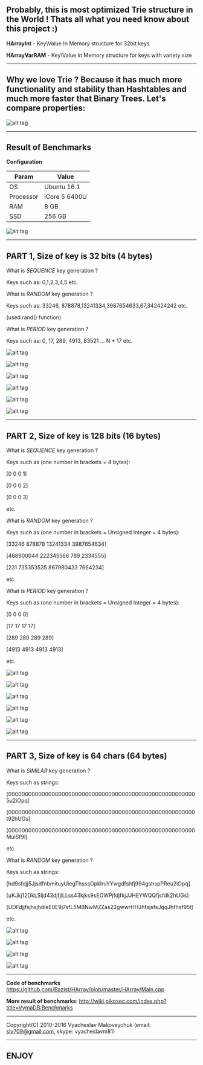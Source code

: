 ## Probably, this is most optimized Trie structure in the World ! Thats all what you need know about this project :)

**HArrayInt** - Key\Value In Memory structure for 32bit keys

**HArrayVarRAM** - Key\Value In Memory structure for keys with variety size

------------------

## Why we love Trie ? Because it has much more functionality and stability than Hashtables and much more faster that Binary Trees. Let's compare properties:

![alt tag](https://s16.postimg.org/6zis60mol/functionality.png)

------------------

## Result of Benchmarks

**Configuration**

| Param     | Value    |
| --------|---------|
| OS  | Ubuntu 16.1   |
| Processor | iCore 5 6400U |
| RAM | 8 GB |
| SSD | 256 GB |

![alt tag](https://s15.postimg.org/gzww2zhor/i_Core5.png)

------------------

## PART 1, Size of key is 32 bits (4 bytes)

What is *SEQUENCE* key generation ?

Keys such as: 0,1,2,3,4,5 etc.

What is *RANDOM* key generation ?

Keys such as: 33246, 878878,13241334,3987654633,67,342424242 etc.

(used rand() function)

What is *PERIOD* key generation ?

Keys such as: 0, 17, 289, 4913, 83521 ... N * 17 etc.

![alt tag](https://s16.postimg.org/j96eaew9h/insert_seq_32bits.png)

![alt tag](https://s16.postimg.org/fads5bx05/lookup_seq_32bits.png)

![alt tag](https://s16.postimg.org/3wmngdx3p/insert_rand_32bits.png)

![alt tag](https://s16.postimg.org/egwkyz1lh/lookup_rand_32bits.png)

![alt tag](https://s16.postimg.org/akenp8r85/insert_period_32bits.png)

![alt tag](https://s16.postimg.org/q3gp03owl/lookup_period_32bits.png)

------------------

## PART 2, Size of key is 128 bits (16 bytes)

What is *SEQUENCE* key generation ?

Keys such as (one number in brackets = 4 bytes): 

[0 0 0 1]

[0 0 0 2]

[0 0 0 3]

etc.

What is *RANDOM* key generation ?

Keys such as (one number in brackets = Unsigned Integer = 4 bytes):

[33246 878878 13241334 3987654634]

[468900044 222345566 789 2334555]

[231 735353535 867980433 7664234]

etc.

What is *PERIOD* key generation ?

Keys such as (one number in brackets = Unsigned Integer = 4 bytes):

[0 0 0 0]

[17 17 17 17]

[289 289 289 289]

[4913 4913 4913 4913]

etc.

![alt tag](https://s16.postimg.org/txa59968l/insert_seq_128bits.png)

![alt tag](https://s16.postimg.org/hg82zu0gl/lookup_seq_128bits.png)

![alt tag](https://s16.postimg.org/fbj4l09g5/insert_rand_128bits.png)

![alt tag](https://s16.postimg.org/o44omfjyt/lookup_rand_128bits.png)

![alt tag](https://s16.postimg.org/bnys17bv9/insert_period_128bits.png)

![alt tag](https://s16.postimg.org/r70tc29jp/lookup_period_128bits.png)

------------------

## PART 3, Size of key is 64 chars (64 bytes)

What is *SIMILAR* key generation ?

Keys such as strings:

[000000000000000000000000000000000000000000000000000000005u2iOpq]

[00000000000000000000000000000000000000000000000000000000t92hUGs]

[00000000000000000000000000000000000000000000000000000000MuiSf9l]

etc.

What is *RANDOM* key generation ?

Keys such as strings:

[hd9sfdjj5JjsdfnbmituyUiegThsssOpklruYYwgdfshfj994gshspPReu2iOpq]

[uKJkj12DkLSljd43djfjlLLss43kjks9sEOWPjfdjfkjJJHEYWQQfjsfdk2hUGs]

[UDFdjjfsjhsjhdleE0E9j7sfL5MBNwMZZas22gwwrHHJhfsjsfsJqqJhfhsf95l]

etc.

![alt tag](https://s16.postimg.org/bvr0bgc7p/insert_similar_64chars.png)

![alt tag](https://s16.postimg.org/gf7uapjh1/lookup_similar_64chars.png)

![alt tag](https://s16.postimg.org/ih3qb7s2d/insert_rand_64chars.png)

![alt tag](https://s16.postimg.org/fkgpaxm8l/lookup_rand_64chars.png)

------------------

**Code of benchmarks**
https://github.com/Bazist/HArray/blob/master/HArray/Main.cpp

**More result of benchmarks**:
http://wiki.pikosec.com/index.php?title=VymaDB:Benchmarks

------------------
Copyright(C) 2010-2016 Vyacheslav Makoveychuk (email: slv709@gmail.com, skype: vyacheslavm81)

------------------
## ENJOY
